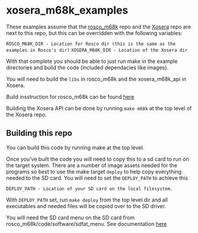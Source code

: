 # xosera_m68k_examples

These examples assume that the [rosco_m68k](https://github.com/rosco-m68k/rosco_m68k) repo and the [Xosera](https://github.com/XarkLabs/Xosera) repo are next to this repo, but this can be overridden with the following variables:

`ROSCO_M68K_DIR - Location for Rosco dir (this is the same as the examples in Rosco's dir)`
`XOSERA_M68K_DIR - Location of the Xosera dir`

With that complete you should be able to just run make in the example directories and build the code (included dependacies like images).  

You will need to build the `libs` in rosco_m68k and the xosera_m68k_api in Xosera. 

Build insstruction for rosco_m68k can be found [here](https://github.com/rosco-m68k/rosco_m68k/tree/develop/code/software)

Building the Xosera API can be done by running `make m68k` at the top level of the Xosera repo.

## Building this repo

You can build this code by running make at the top level.

Once you've built the code you will need to copy this to a sd card to run on the target system.  There are a number of image assets needed for the programs so best to use the make target `deploy` to help copy everything needed to the SD card.  You will need to set the `DEPLOY_PATH` to achieve this

`DEPLOY_PATH - Location of your SD card on the local filesystem.`

With `DEPLOY_PATH` set, run `make deploy` from the top level dir and all executables and needed files will be copied over to the SD driver.

You will need the SD card menu on the SD card from rosco_m68k/code/software/sdfat_menu.  See documentation [here](https://github.com/rosco-m68k/rosco_m68k/blob/develop/SDCardGuide.md)

